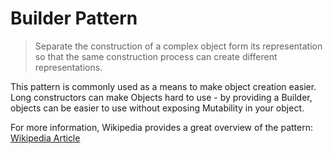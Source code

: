 # Builder Pattern

> Separate the construction of a complex object form its representation so that the same construction process can create different representations.

This pattern is commonly used as a means to make object creation easier. Long constructors can make Objects hard to use - by providing a Builder, objects can be easier to use without exposing Mutability in your object.

For more information, Wikipedia provides a great overview of the pattern: [Wikipedia Article](https://en.wikipedia.org/wiki/Builder_pattern)
